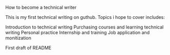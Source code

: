 How to become a technical writer 

This is my first technical writing on guthub. Topics i hope to cover includes:

Introduction to technical writing 
Purchasing courses and learning technical writing 
Personal practice 
Internship and training 
Job application and monitization






First draft of README
